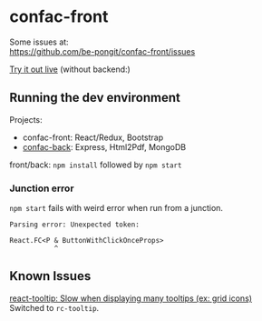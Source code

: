 confac-front
============

Some issues at:  
https://github.com/be-pongit/confac-front/issues

[Try it out live][demo] (without backend:)

Running the dev environment
---------------------------

Projects:

- confac-front: React/Redux, Bootstrap
- [confac-back][confac-back]: Express, Html2Pdf, MongoDB

front/back: `npm install` followed by `npm start`  

### Junction error

`npm start` fails with weird error when run from a junction.

```text
Parsing error: Unexpected token:

React.FC<P & ButtonWithClickOnceProps>
           ^
```


Known Issues
------------

[react-tooltip: Slow when displaying many tooltips (ex: grid icons)](https://github.com/wwayne/react-tooltip/issues/334)  
Switched to `rc-tooltip`.


[confac-back]: https://github.com/be-pongit/confac-back
[demo]: https://pongit.be/assets/confac-demo/index.html
